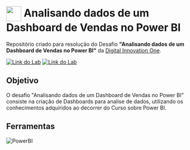 <h1>
    <a href="https://www.dio.me/">
     <img align="center" width="40px" src="https://hermes.digitalinnovation.one/assets/diome/logo-minimized.png"></a>
    <span>Analisando dados de um Dashboard de Vendas no Power BI</span>
</h1>

Repositório criado para resolução do Desafio **"Analisando dados de um Dashboard de Vendas no Power BI"** da [Digital Innovation One](https://www.dio.me/).

[![Link do Lab](https://img.shields.io/badge/▶-000?style=for-the-badge&logo=movie&logoColor=E94D5F)]([https://web.dio.me/lab/descomplicando-a-criacao-de-pacotes-de-processamento-de-imagens-em-python/learning/c3b43185-88df-4d70-a018-bfd4cf1ee4e3](https://web.dio.me/project/analisando-dados-com-sql-analytics-e-power-bi/learning/75e3d085-0e55-48cc-928d-93c4a3fa9995?back=/track/engenharia-dados-python&tab=undefined&moduleId=undefined)) 
[![Link do Lab](https://img.shields.io/badge/Acesse%20na%20Plataforma-E94D5F?style=for-the-badge)]([https://web.dio.me/lab/descomplicando-a-criacao-de-pacotes-de-processamento-de-imagens-em-python/learning/c3b43185-88df-4d70-a018-bfd4cf1ee4e3](https://web.dio.me/project/analisando-dados-com-sql-analytics-e-power-bi/learning/75e3d085-0e55-48cc-928d-93c4a3fa9995?back=/track/engenharia-dados-python&tab=undefined&moduleId=undefined))

## Objetivo
O desafio "Analisando dados de um Dashboard de Vendas no Power BI" consiste na criação de Dashboards para analise de dados, utilizando os conhecimentos adquiridos ao decorrer do Curso sobre Power BI.

## Ferramentas
![PowerBI](https://img.shields.io/badge/Power_BI-FFB71B?style=for-the-badge)
